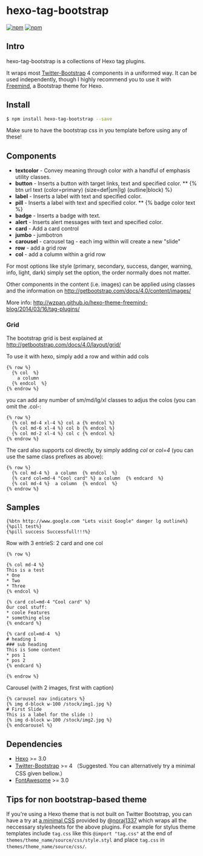 hexo-tag-bootstrap
===

[![npm](https://img.shields.io/npm/v/hexo-tag-bootstrap.svg)](https://www.npmjs.com/package/hexo-tag-bootstrap)
[![npm](https://img.shields.io/npm/dm/hexo-tag-bootstrap.svg)](https://www.npmjs.com/package/hexo-tag-bootstrap)

## Intro ##

hexo-tag-bootstrap is a collections of Hexo tag plugins.

It wraps most [Twitter-Bootstrap](http://getbootstrap.com/) 4 components in a uniformed way. It can be used independently, though I highly recommend you to use it with [Freemind](http://github.com/wzpan/hexo-theme-freemind/), a Bootstrap theme for Hexo.

## Install ##

``` sh
$ npm install hexo-tag-bootstrap --save
```

Make sure to have the bootstrap css in you template before using any of these!

## Components ##

* **textcolor** - Convey meaning through color with a handful of emphasis utility classes.
* **button** - Inserts a button with target links, text and specified color.
** {% btn url text (color=primary) (size=def|sm|lg) (outline|block) %}
* **label** - Inserts a label with text and specified color.
* **pill** - Inserts a label with text and specified color.
** {% badge color text %}
* **badge** - Inserts a badge with text.
* **alert** - Inserts alert messages with text and specified color.
* **card** - Add a card control
* **jumbo** - jumbotron
* **carousel** - carousel tag - each img within will create a new "slide"
* **row** - add a grid row
* **col** - add a column within a grid row

For most options like style (primary, secondary, success, danger, warning, info, light, dark) simply set the option, the order normally does not matter.

Other components in the content (i.e. images) can be applied using classes and the information on http://getbootstrap.com/docs/4.0/content/images/


More info: http://wzpan.github.io/hexo-theme-freemind-blog/2014/03/16/tag-plugins/

### Grid ###

The bootstrap grid is best explained at http://getbootstrap.com/docs/4.0/layout/grid/

To use it with hexo, simply add a row and within add cols
```
{% row %}
  {% col  %}
    a column
  {% endcol  %}
{% endrow %}
```

you can add any number of sm/md/lg/xl classes to adjus the colos (you can omit the .col-:
```
{% row %}
  {% col md-4 xl-4 %} col a {% endcol %} 
  {% col md-6 xl-4 %} col b {% endcol %} 
  {% col md-2 xl-4 %} col c {% endcol %} 
{% endrow %}
```

The card also supports col directly, by simply adding *col* or *col=4* (you can use the same class prefixes as above):

```
{% row %}
  {% col md-4 %}  a column  {% endcol  %}
  {% card col=md-4 "Cool card" %} a column  {% endcard  %}
  {% col md-4 %}  a column  {% endcol  %}
{% endrow %}
```


## Samples ##
```
{%btn http://www.google.com "Lets visit Google" danger lg outline%}
{%pill test%}
{%pill success Successfull!!!%}
```

Row with 3 entrieS: 2 card and one col
```
{% row %}

{% col md-4 %}
This is a test
* One
* Two
* Three
{% endcol %}

{% card col=md-4 "Cool card" %}
Our cool stuff:
* coole Features
* something else
{% endcard %}

{% card col=md-4  %}
# heading 1
### sub heading 
This is Some content
* pos 1
* pos 2
{% endcard %}

{% endrow %}
```

Carousel (with 2 images, first with caption)
```
{% carousel nav indicators %}
{% img d-block w-100 /stock/img1.jpg %}
# First Slide
This is a label for the slide :) 
{% img d-block w-100 /stock/img2.jpg %}
{% endcarousel %}
```


## Dependencies ##

* [Hexo](http://hexo.io) >= 3.0
* [Twitter-Bootstrap](http://getbootstrap.com/) >= 4  （Suggested. You can alternatively try a minimal CSS given bellow.）
* [FontAwesome](http://fortawesome.github.io/Font-Awesome/) >= 3.0

## Tips for non bootstrap-based theme ##

If you're using a Hexo theme that is not built on Twitter Bootstrap, you can have a try at [a minimal CSS](https://gist.github.com/noraj1337/378b7aa01cc4f4c079120e6c2e2e3593) provided by @[noraj1337](https://github.com/noraj1337) which wraps all the neccessary stylesheets for the above plugins. For example for stylus theme templates include `tag.css` like this `@import "tag.css"` at the end of `themes/theme_name/source/css/style.styl` and place `tag.css` in `themes/theme_name/source/css/`.
